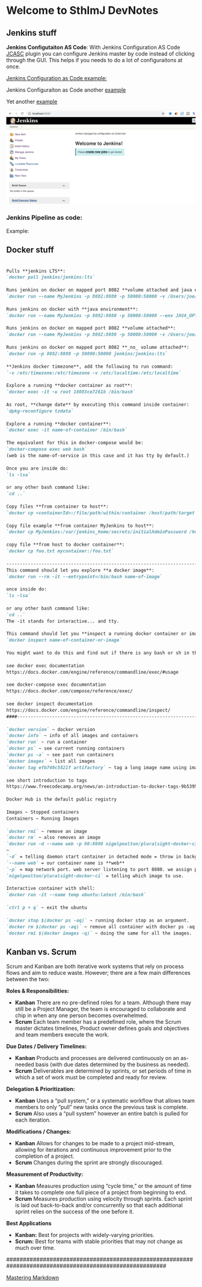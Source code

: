 # Welcome to SthlmJ DevNotes

## Jenkins stuff

**Jenkins Configutaiton AS Code**:
With Jenkins Configuration AS Code [JCASC](https://github.com/jenkinsci/configuration-as-code-plugin/blob/master/README.md) plugin you can configure Jenkins master by code instead of clicking through the GUI. This helps if you needs to do a lot of configuraitons at once. 

[Jenkins Configuration as Code example:](https://www.praqma.com/stories/start-jenkins-config-as-code/)

Jenkins Configuraiton as Code another [example](https://codebabel.com/jcasc-stateless-ci/)

Yet another [example](https://jenkins.io/blog/2018/08/23/speaker-blog-casc-part-1/)

![Look ma](https://github.com/sthlmj/devnotes/blob/master/Screenshot%202019-09-08%20at%2018.31.09.png)

### Jenkins Pipeline as code:
Example: 


## Docker stuff
```markdown 

Pulls **jenkins LTS**:
`docker pull jenkins/jenkins:lts`

Runs jenkins on docker on mapped port 8082 **volume attached and java env**:
`docker run --name MyJenkins -p 8082:8080 -p 50000:50000 -v /Users/joe/Desktop/Jenkins_Home:/var/jenkins_home --env JAVA_OPTS=-Dhudson.footerURL=http://mycompany.com jenkins/jenkins:lts`

Runs jenkins on docker with **java environment**: 
`docker run --name MyJenkins -p 8082:8080 -p 50000:50000 --env JAVA_OPTS=-Dhudson.footerURL=http://mycompany.com jenkins/jenkins:lts`

Runs jenkins on docker on mapped port 8082 **volume attached**:
`docker run --name MyJenkins -p 8082:8080 -p 50000:50000 -v /Users/joe/Desktop/Jenkins_Home:/var/jenkins_home jenkins/jenkins:lts`

Runs jenkins on docker on mapped port 8082 **_no_ volume attached**:
`docker run -p 8082:8080 -p 50000:50000 jenkins/jenkins:lts`

**Jenkins docker timezone**, add the following to run command: 
`-v /etc/timezone:/etc/timezone -v /etc/localtime:/etc/localtime`

Explore a running **docker container as root**:
`docker exec -it -u root 18083ce7261b /bin/bash`

As root, **change date** by executing this command inside container: 
`dpkg-reconfigure tzdata`

Explore a running **docker container**:
`docker exec -it name-of-container /bin/bash`

The equivalent for this in docker-compose would be:
`docker-compose exec web bash`
(web is the name-of-service in this case and it has tty by default.)

Once you are inside do:
`ls -lsa`

or any other bash command like:
`cd ..`

Copy files **from container to host**:
`docker cp <containerId>:/file/path/within/container /host/path/target`

Copy file example **from container MyJenkins to host**:
`docker cp MyJenkins:/var/jenkins_home/secrets/initialAdminPassword /host/path/target`

copy file **from host to docker container**:
`docker cp foo.txt mycontainer:/foo.txt`

------------------------------------------------------------------------------
This command should let you explore **a docker image**:
`docker run --rm -it --entrypoint=/bin/bash name-of-image`

once inside do:
`ls -lsa`

or any other bash command like:
`cd ..`
The -it stands for interactive... and tty.

This command should let you **inspect a running docker container or image**:
`docker inspect name-of-container-or-image`

You might want to do this and find out if there is any bash or sh in there. Look for entrypoint or cmd in the json return.

see docker exec documentation
https://docs.docker.com/engine/reference/commandline/exec/#usage

see docker-compose exec documentation
https://docs.docker.com/compose/reference/exec/

see docker inspect documentation
https://docs.docker.com/engine/reference/commandline/inspect/
####------------------------------------------------------------------------------

`docker version` ~ docker version
`docker info` ~ info of all images and containers 
`docker run` ~ run a container
`docker ps` ~ see current running containers
`docker ps -a` ~ see past run containers
`docker images` ~ list all images
`docker tag efb740c5821f artifactory` ~ tag a long image name using image id into short name _artifactory_

see short introduction to tags
https://www.freecodecamp.org/news/an-introduction-to-docker-tags-9b5395636c2a/

Docker Hub is the default public registry

Images ~ Stopped containers
Containers ~ Running Images

`docker rmi` ~ remove an image
`docker rm` ~ also removes an image
`docker run -d --name web -p 80:8080 nigelpoulton/pluralsight-docker-ci` 
~ 
`-d` = telling daemon start container in detached mode = throw in background and don't latch in terminal output. 
`--name web` = our container name is **web**
`-p` = map network port. web server listening to port 8080. we assign port 80 on docker host to port 8080 inside container. 
`nigelpoulton/pluralsight-docker-ci` = telling which image to use. 

Interactive container with shell: 
`docker run -it --name temp ubuntu:latest /bin/bash`

`ctrl p + q` ~ exit the ubuntu

`docker stop $(docker ps -aq)` ~ running docker stop as an argument.
`docker rm $(docker ps -aq)` ~ remove all container with docker ps -aq as argument.
`docker rmi $(docker images -q)` ~ doing the same for all the images.
```


## Kanban vs. Scrum 
Scrum and Kanban are both iterative work systems that rely on process flows and aim to reduce waste. However; there are a few main differences between the two:

**Roles & Responsibilities:** 
- **Kanban** There are no pre-defined roles for a team. Although there may still be a Project Manager, the team is encouraged to collaborate and chip in when any one person becomes overwhelmed.	
- **Scrum** Each team member has a predefined role, where the Scrum master dictates timelines, Product owner defines goals and objectives and team members execute the work.

**Due Dates / Delivery Timelines:**	
- **Kanban** Products and processes are delivered continuously on an as-needed basis (with due dates determined by the business as needed).	
- **Scrum** Deliverables are determined by sprints, or set periods of time in which a set of work must be completed and ready for review.

**Delegation & Prioritization:** 
- **Kanban** Uses a “pull system,” or a systematic workflow that allows team members to only “pull” new tasks once the previous task is complete.	
- **Scrum** Also uses a “pull system” however an entire batch is pulled for each iteration.

**Modifications / Changes:**	
- **Kanban** Allows for changes to be made to a project mid-stream, allowing for iterations and continuous improvement prior to the completion of a project.	
- **Scrum** Changes during the sprint are strongly discouraged.

**Measurement of Productivity:**
- **Kanban** Measures production using “cycle time,” or the amount of time it takes to complete one full piece of a project from beginning to end.	
- **Scrum** Measures production using velocity through sprints. Each sprint is laid out back-to-back and/or concurrently so that each additional sprint relies on the success of the one before it.

**Best Applications**	
- **Kanban:** Best for projects with widely-varying priorities.	
- **Scrum:** Best for teams with stable priorities that may not change as much over time.

########################################################################################################

[Mastering Markdown](https://guides.github.com/features/mastering-markdown/)
